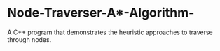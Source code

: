 # Node-Traverser-A*-Algorithm-
A C++ program that demonstrates the heuristic approaches to traverse through nodes. 
